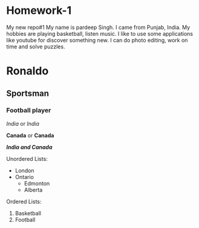 # Homework-1
My new repo#1
My name is pardeep Singh. I came from Punjab, India. 
My hobbies are playing basketball, listen music.
I like to use some applications like youtube for discover something new.
I can do photo editing, work on time and solve puzzles.

# Ronaldo
## Sportsman
### Football player

*India* or _India_

**Canada** or __Canada__

***India and Canada***

Unordered Lists:
- London
- Ontario
  - Edmonton
  - Alberta

Ordered Lists:
1. Basketball
2. Football